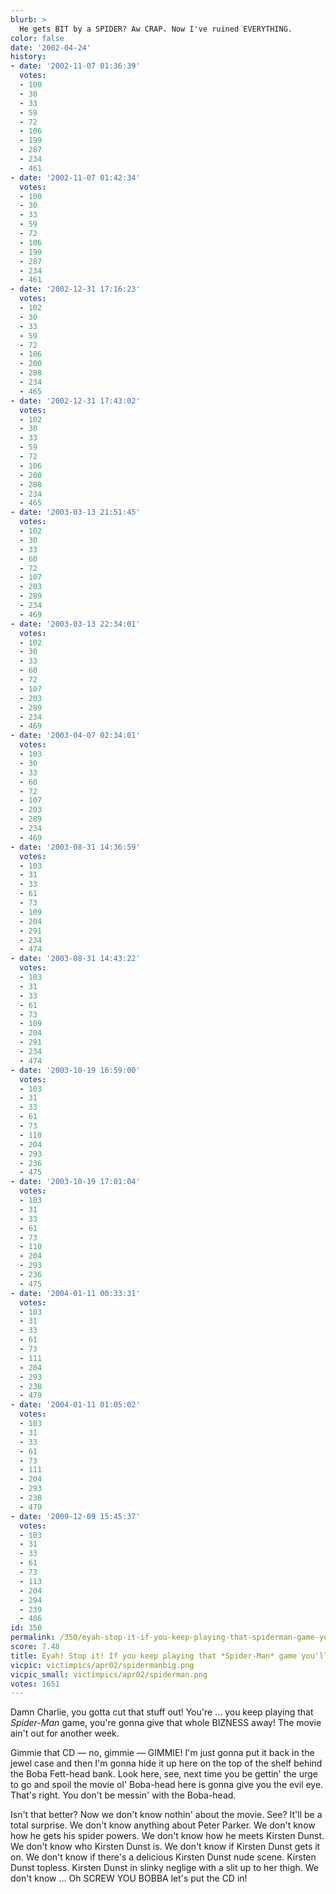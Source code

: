 ```yaml
---
blurb: >
  He gets BIT by a SPIDER? Aw CRAP. Now I've ruined EVERYTHING.
color: false
date: '2002-04-24'
history:
- date: '2002-11-07 01:36:39'
  votes:
  - 100
  - 30
  - 33
  - 59
  - 72
  - 106
  - 199
  - 287
  - 234
  - 461
- date: '2002-11-07 01:42:34'
  votes:
  - 100
  - 30
  - 33
  - 59
  - 72
  - 106
  - 199
  - 287
  - 234
  - 461
- date: '2002-12-31 17:16:23'
  votes:
  - 102
  - 30
  - 33
  - 59
  - 72
  - 106
  - 200
  - 288
  - 234
  - 465
- date: '2002-12-31 17:43:02'
  votes:
  - 102
  - 30
  - 33
  - 59
  - 72
  - 106
  - 200
  - 288
  - 234
  - 465
- date: '2003-03-13 21:51:45'
  votes:
  - 102
  - 30
  - 33
  - 60
  - 72
  - 107
  - 203
  - 289
  - 234
  - 469
- date: '2003-03-13 22:34:01'
  votes:
  - 102
  - 30
  - 33
  - 60
  - 72
  - 107
  - 203
  - 289
  - 234
  - 469
- date: '2003-04-07 02:34:01'
  votes:
  - 103
  - 30
  - 33
  - 60
  - 72
  - 107
  - 203
  - 289
  - 234
  - 469
- date: '2003-08-31 14:36:59'
  votes:
  - 103
  - 31
  - 33
  - 61
  - 73
  - 109
  - 204
  - 291
  - 234
  - 474
- date: '2003-08-31 14:43:22'
  votes:
  - 103
  - 31
  - 33
  - 61
  - 73
  - 109
  - 204
  - 291
  - 234
  - 474
- date: '2003-10-19 16:59:00'
  votes:
  - 103
  - 31
  - 33
  - 61
  - 73
  - 110
  - 204
  - 293
  - 236
  - 475
- date: '2003-10-19 17:01:04'
  votes:
  - 103
  - 31
  - 33
  - 61
  - 73
  - 110
  - 204
  - 293
  - 236
  - 475
- date: '2004-01-11 00:33:31'
  votes:
  - 103
  - 31
  - 33
  - 61
  - 73
  - 111
  - 204
  - 293
  - 238
  - 479
- date: '2004-01-11 01:05:02'
  votes:
  - 103
  - 31
  - 33
  - 61
  - 73
  - 111
  - 204
  - 293
  - 238
  - 479
- date: '2009-12-09 15:45:37'
  votes:
  - 103
  - 31
  - 33
  - 61
  - 73
  - 113
  - 204
  - 294
  - 239
  - 486
id: 350
permalink: /350/eyah-stop-it-if-you-keep-playing-that-spiderman-game-youll-ruin-the-movie/
score: 7.48
title: Eyah! Stop it! If you keep playing that *Spider-Man* game you'll ruin the movie!
vicpic: victimpics/apr02/spidermanbig.png
vicpic_small: victimpics/apr02/spiderman.png
votes: 1651
---
```


Damn Charlie, you gotta cut that stuff out! You're ... you keep playing
that *Spider-Man* game, you're gonna give that whole BIZNESS away! The
movie ain't out for another week.

Gimmie that CD — no, gimmie — GIMMIE! I'm just gonna put it back in
the jewel case and then I'm gonna hide it up here on the top of the
shelf behind the Boba Fett-head bank. Look here, see, next time you be
gettin' the urge to go and spoil the movie ol' Boba-head here is gonna
give you the evil eye. That's right. You don't be messin' with the
Boba-head.

Isn't that better? Now we don't know nothin' about the movie. See? It'll
be a total surprise. We don't know anything about Peter Parker. We don't
know how he gets his spider powers. We don't know how he meets Kirsten
Dunst. We don't know who Kirsten Dunst is. We don't know if Kirsten
Dunst gets it on. We don't know if there's a delicious Kirsten Dunst
nude scene. Kirsten Dunst topless. Kirsten Dunst in slinky neglige with
a slit up to her thigh. We don't know ... Oh SCREW YOU BOBBA let's put
the CD in!